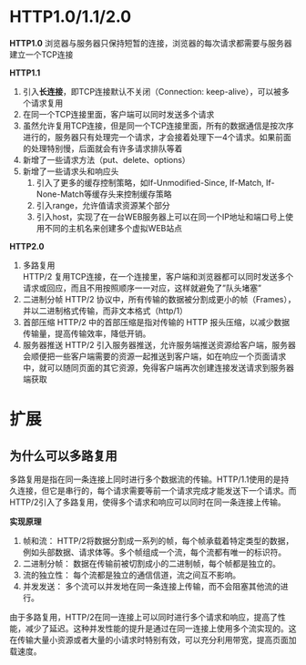 # HTTP1.0/1.1/2.0

**HTTP1.0**
浏览器与服务器只保持短暂的连接，浏览器的每次请求都需要与服务器建立一个TCP连接  

**HTTP1.1**
1. 引入**长连接**，即TCP连接默认不关闭（Connection: keep-alive），可以被多个请求复用  
2. 在同一个TCP连接里面，客户端可以同时发送多个请求  
3. 虽然允许复用TCP连接，但是同一个TCP连接里面，所有的数据通信是按次序进行的，服务器只有处理完一个请求，才会接着处理下一4个请求。如果前面的处理特别慢，后面就会有许多请求排队等着  
4. 新增了一些请求方法（put、delete、options）  
5. 新增了一些请求头和响应头  
    1. 引入了更多的缓存控制策略，如If-Unmodified-Since, If-Match, If-None-Match等缓存头来控制缓存策略
    2. 引入range，允许值请求资源某个部分
    3. 引入host，实现了在一台WEB服务器上可以在同一个IP地址和端口号上使用不同的主机名来创建多个虚拟WEB站点  

**HTTP2.0**
1. 多路复用  
HTTP/2 复用TCP连接，在一个连接里，客户端和浏览器都可以同时发送多个请求或回应，而且不用按照顺序一一对应，这样就避免了”队头堵塞”
2. 二进制分帧
HTTP/2 协议中，所有传输的数据被分割成更小的帧（Frames），并以二进制格式传输，而非文本格式（http/1）  
3. 首部压缩
HTTP/2 中的首部压缩是指对传输的 HTTP 报头压缩，以减少数据传输量，提高传输效率，降低开销。 
4. 服务器推送
HTTP/2 引入服务器推送，允许服务端推送资源给客户端，服务器会顺便把一些客户端需要的资源一起推送到客户端，如在响应一个页面请求中，就可以随同页面的其它资源，免得客户端再次创建连接发送请求到服务器端获取  


# 扩展

## 为什么可以多路复用
多路复用是指在同一条连接上同时进行多个数据流的传输。HTTP/1.1使用的是持久连接，但它是串行的，每个请求需要等前一个请求完成才能发送下一个请求。而HTTP/2引入了多路复用，使得多个请求和响应可以同时在同一条连接上传输。

**实现原理**

1. 帧和流： HTTP/2将数据分割成一系列的帧，每个帧承载着特定类型的数据，例如头部数据、请求体等。多个帧组成一个流，每个流都有唯一的标识符。
2. 二进制分帧： 数据在传输前被切割成小的二进制帧，每个帧都是独立的。
3. 流的独立性： 每个流都是独立的通信信道，流之间互不影响。
4. 并发发送： 多个流可以并发地在同一条连接上传输，而不会阻塞其他流的进行。

由于多路复用，HTTP/2在同一连接上可以同时进行多个请求和响应，提高了性能，减少了延迟。这种并发性能的提升是通过在同一连接上使用多个流实现的。这在传输大量小资源或者大量的小请求时特别有效，可以充分利用带宽，提高页面加载速度。